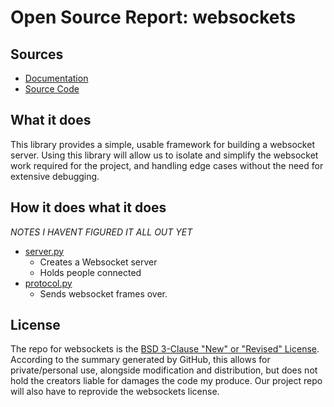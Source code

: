 # Open Source Report: websockets

## Sources
* [Documentation](https://websockets.readthedocs.io/en/stable/)
* [Source Code](https://github.com/aaugustin/websockets/)

## What it does
This library provides a simple, usable framework for building a websocket server. Using this library will allow us to isolate and simplify the websocket work required for the project, and handling edge cases without the need for extensive debugging.

## How it does what it does
*NOTES I HAVENT FIGURED IT ALL OUT YET*
* [server.py](https://github.com/aaugustin/websockets/blob/13eff12/src/websockets/legacy/server.py#L826-L1048)
    * Creates a Websocket server
    * Holds people connected
* [protocol.py](https://github.com/aaugustin/websockets/blob/13eff12/src/websockets/legacy/protocol.py#L564-L722)
    * Sends websocket frames over.

## License
The repo for websockets is the [BSD 3-Clause "New" or "Revised" License](https://github.com/aaugustin/websockets/blob/main/LICENSE). According to the summary generated by GitHub, this allows for private/personal use, alongside modification and distribution, but does not hold the creators liable for damages the code my produce. Our project repo will also have to reprovide the websockets license.